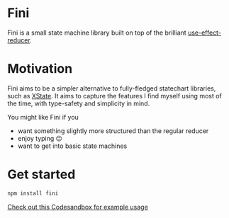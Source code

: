 # Fini

Fini is a small state machine library built on top of the brilliant [use-effect-reducer](https://github.com/davidkpiano/useEffectReducer/).

# Motivation

Fini aims to be a simpler alternative to fully-fledged statechart libraries, such as [XState](https://xstate.js.org). It aims to capture the features I find myself using most of the time, with type-safety and simplicity in mind.

You might like Fini if you

- want something slightly more structured than the regular reducer
- enjoy typing 😉
- want to get into basic state machines

# Get started

```bash
npm install fini
```

[Check out this Codesandbox for example usage](https://codesandbox.io/s/fini-login-machine-example-hjci7?file=/src/App.tsx)
